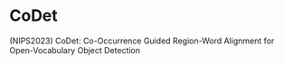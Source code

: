 # CoDet
(NIPS2023) CoDet: Co-Occurrence Guided Region-Word Alignment for Open-Vocabulary Object Detection
